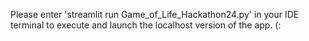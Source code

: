 Please enter 'streamlit run Game_of_Life_Hackathon24.py' in your IDE terminal to execute and launch the localhost version of the app. (:
